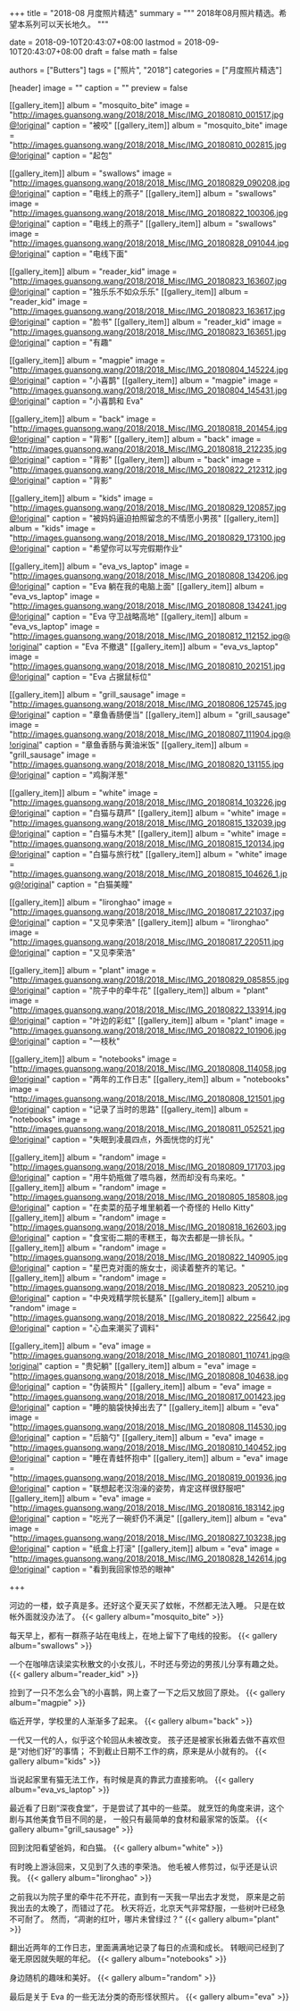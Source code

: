 +++
title = "2018-08 月度照片精选"
summary = """
2018年08月照片精选。希望本系列可以天长地久。
"""

date = 2018-09-10T20:43:07+08:00
lastmod = 2018-09-10T20:43:07+08:00
draft = false
math = false

authors = ["Butters"]
tags = ["照片", "2018"]
categories = ["月度照片精选"]

[header]
image = ""
caption = ""
preview = false

[[gallery_item]]
album = "mosquito_bite"
image = "http://images.guansong.wang/2018/2018_Misc/IMG_20180810_001517.jpg@!original"
caption = "被咬"
[[gallery_item]]
album = "mosquito_bite"
image = "http://images.guansong.wang/2018/2018_Misc/IMG_20180810_002815.jpg@!original"
caption = "起包"


[[gallery_item]]
album = "swallows"
image = "http://images.guansong.wang/2018/2018_Misc/IMG_20180829_090208.jpg@!original"
caption = "电线上的燕子"
[[gallery_item]]
album = "swallows"
image = "http://images.guansong.wang/2018/2018_Misc/IMG_20180822_100306.jpg@!original"
caption = "电线上的燕子"
[[gallery_item]]
album = "swallows"
image = "http://images.guansong.wang/2018/2018_Misc/IMG_20180828_091044.jpg@!original"
caption = "电线下面"


[[gallery_item]]
album = "reader_kid"
image = "http://images.guansong.wang/2018/2018_Misc/IMG_20180823_163607.jpg@!original"
caption = "独乐乐不如众乐乐"
[[gallery_item]]
album = "reader_kid"
image = "http://images.guansong.wang/2018/2018_Misc/IMG_20180823_163617.jpg@!original"
caption = "脸书"
[[gallery_item]]
album = "reader_kid"
image = "http://images.guansong.wang/2018/2018_Misc/IMG_20180823_163651.jpg@!original"
caption = "有趣"

[[gallery_item]]
album = "magpie"
image = "http://images.guansong.wang/2018/2018_Misc/IMG_20180804_145224.jpg@!original"
caption = "小喜鹊"
[[gallery_item]]
album = "magpie"
image = "http://images.guansong.wang/2018/2018_Misc/IMG_20180804_145431.jpg@!original"
caption = "小喜鹊和 Eva"

[[gallery_item]]
album = "back"
image = "http://images.guansong.wang/2018/2018_Misc/IMG_20180818_201454.jpg@!original"
caption = "背影"
[[gallery_item]]
album = "back"
image = "http://images.guansong.wang/2018/2018_Misc/IMG_20180818_212235.jpg@!original"
caption = "背影"
[[gallery_item]]
album = "back"
image = "http://images.guansong.wang/2018/2018_Misc/IMG_20180822_212312.jpg@!original"
caption = "背影"

[[gallery_item]]
album = "kids"
image = "http://images.guansong.wang/2018/2018_Misc/IMG_20180829_120857.jpg@!original"
caption = "被妈妈逼迫拍照留念的不情愿小男孩"
[[gallery_item]]
album = "kids"
image = "http://images.guansong.wang/2018/2018_Misc/IMG_20180829_173100.jpg@!original"
caption = "希望你可以写完假期作业"

[[gallery_item]]
album = "eva_vs_laptop"
image = "http://images.guansong.wang/2018/2018_Misc/IMG_20180808_134206.jpg@!original"
caption = "Eva 躺在我的电脑上面"
[[gallery_item]]
album = "eva_vs_laptop"
image = "http://images.guansong.wang/2018/2018_Misc/IMG_20180808_134241.jpg@!original"
caption = "Eva 守卫战略高地"
[[gallery_item]]
album = "eva_vs_laptop"
image = "http://images.guansong.wang/2018/2018_Misc/IMG_20180812_112152.jpg@!original"
caption = "Eva 不撤退"
[[gallery_item]]
album = "eva_vs_laptop"
image = "http://images.guansong.wang/2018/2018_Misc/IMG_20180810_202151.jpg@!original"
caption = "Eva 占据鼠标位"

[[gallery_item]]
album = "grill_sausage"
image = "http://images.guansong.wang/2018/2018_Misc/IMG_20180806_125745.jpg@!original"
caption = "章鱼香肠便当"
[[gallery_item]]
album = "grill_sausage"
image = "http://images.guansong.wang/2018/2018_Misc/IMG_20180807_111904.jpg@!original"
caption = "章鱼香肠与黄油米饭"
[[gallery_item]]
album = "grill_sausage"
image = "http://images.guansong.wang/2018/2018_Misc/IMG_20180820_131155.jpg@!original"
caption = "鸡胸洋葱"


[[gallery_item]]
album = "white"
image = "http://images.guansong.wang/2018/2018_Misc/IMG_20180814_103226.jpg@!original"
caption = "白猫与葫芦"
[[gallery_item]]
album = "white"
image = "http://images.guansong.wang/2018/2018_Misc/IMG_20180815_132039.jpg@!original"
caption = "白猫与木凳"
[[gallery_item]]
album = "white"
image = "http://images.guansong.wang/2018/2018_Misc/IMG_20180815_120134.jpg@!original"
caption = "白猫与旅行枕"
[[gallery_item]]
album = "white"
image = "http://images.guansong.wang/2018/2018_Misc/IMG_20180815_104626_1.jpg@!original"
caption = "白猫美瞳"

[[gallery_item]]
album = "lironghao"
image = "http://images.guansong.wang/2018/2018_Misc/IMG_20180817_221037.jpg@!original"
caption = "又见李荣浩"
[[gallery_item]]
album = "lironghao"
image = "http://images.guansong.wang/2018/2018_Misc/IMG_20180817_220511.jpg@!original"
caption = "又见李荣浩"

[[gallery_item]]
album = "plant"
image = "http://images.guansong.wang/2018/2018_Misc/IMG_20180829_085855.jpg@!original"
caption = "院子中的牵牛花"
[[gallery_item]]
album = "plant"
image = "http://images.guansong.wang/2018/2018_Misc/IMG_20180822_133914.jpg@!original"
caption = "叶边的彩虹"
[[gallery_item]]
album = "plant"
image = "http://images.guansong.wang/2018/2018_Misc/IMG_20180822_101906.jpg@!original"
caption = "一枝秋"

[[gallery_item]]
album = "notebooks"
image = "http://images.guansong.wang/2018/2018_Misc/IMG_20180808_114058.jpg@!original"
caption = "两年的工作日志"
[[gallery_item]]
album = "notebooks"
image = "http://images.guansong.wang/2018/2018_Misc/IMG_20180808_121501.jpg@!original"
caption = "记录了当时的思路"
[[gallery_item]]
album = "notebooks"
image = "http://images.guansong.wang/2018/2018_Misc/IMG_20180811_052521.jpg@!original"
caption = "失眠到凌晨四点，外面恍惚的灯光"

[[gallery_item]]
album = "random"
image = "http://images.guansong.wang/2018/2018_Misc/IMG_20180809_171703.jpg@!original"
caption = "用牛奶瓶做了喂鸟器，然而却没有鸟来吃。"
[[gallery_item]]
album = "random"
image = "http://images.guansong.wang/2018/2018_Misc/IMG_20180805_185808.jpg@!original"
caption = "在卖菜的茄子堆里躺着一个奇怪的 Hello Kitty"
[[gallery_item]]
album = "random"
image = "http://images.guansong.wang/2018/2018_Misc/IMG_20180818_162603.jpg@!original"
caption = "食宝街二期的枣糕王，每次去都是一排长队。"
[[gallery_item]]
album = "random"
image = "http://images.guansong.wang/2018/2018_Misc/IMG_20180822_140905.jpg@!original"
caption = "星巴克对面的施女士，阅读着整齐的笔记。"
[[gallery_item]]
album = "random"
image = "http://images.guansong.wang/2018/2018_Misc/IMG_20180823_205210.jpg@!original"
caption = "中央戏精学院长腿系"
[[gallery_item]]
album = "random"
image = "http://images.guansong.wang/2018/2018_Misc/IMG_20180822_225642.jpg@!original"
caption = "心血来潮买了调料"

[[gallery_item]]
album = "eva"
image = "http://images.guansong.wang/2018/2018_Misc/IMG_20180801_110741.jpg@!original"
caption = "贵妃躺"
[[gallery_item]]
album = "eva"
image = "http://images.guansong.wang/2018/2018_Misc/IMG_20180808_104638.jpg@!original"
caption = "伪装照片"
[[gallery_item]]
album = "eva"
image = "http://images.guansong.wang/2018/2018_Misc/IMG_20180817_001423.jpg@!original"
caption = "睡的脑袋快掉出去了"
[[gallery_item]]
album = "eva"
image = "http://images.guansong.wang/2018/2018_Misc/IMG_20180808_114530.jpg@!original"
caption = "后脑勺"
[[gallery_item]]
album = "eva"
image = "http://images.guansong.wang/2018/2018_Misc/IMG_20180810_140452.jpg@!original"
caption = "睡在青蛙怀抱中"
[[gallery_item]]
album = "eva"
image = "http://images.guansong.wang/2018/2018_Misc/IMG_20180819_001936.jpg@!original"
caption = "联想起老汉泡澡的姿势，肯定这样很舒服吧"
[[gallery_item]]
album = "eva"
image = "http://images.guansong.wang/2018/2018_Misc/IMG_20180816_183142.jpg@!original"
caption = "吃光了一碗虾仍不满足"
[[gallery_item]]
album = "eva"
image = "http://images.guansong.wang/2018/2018_Misc/IMG_20180827_103238.jpg@!original"
caption = "纸盒上打滚"
[[gallery_item]]
album = "eva"
image = "http://images.guansong.wang/2018/2018_Misc/IMG_20180828_142614.jpg@!original"
caption = "看到我回家惊恐的眼神"


+++

河边的一楼，蚊子真是多。还好这个夏天买了蚊帐，不然都无法入睡。
只是在蚊帐外面就没办法了。
{{< gallery album="mosquito_bite" >}}

每天早上，都有一群燕子站在电线上，在地上留下了电线的投影。
{{< gallery album="swallows" >}}

一个在咖啡店读梁实秋散文的小女孩儿，不时还与旁边的男孩儿分享有趣之处。
{{< gallery album="reader_kid" >}}

捡到了一只不怎么会飞的小喜鹊，网上查了一下之后又放回了原处。
{{< gallery album="magpie" >}}

临近开学，学校里的人渐渐多了起来。
{{< gallery album="back" >}}

一代又一代的人，似乎这个轮回从未被改变。
孩子还是被家长揪着去做不喜欢但是“对他们好”的事情；
不到截止日期不工作的病，原来是从小就有的。
{{< gallery album="kids" >}}

当说起家里有猫无法工作，有时候是真的靠武力直接影响。
{{< gallery album="eva_vs_laptop" >}}

最近看了日剧“深夜食堂”，于是尝试了其中的一些菜。
就烹饪的角度来讲，这个剧与其他美食节目不同的是，
一般只有最简单的食材和最家常的饭菜。
{{< gallery album="grill_sausage" >}}

回到沈阳看望爸妈，和白猫。
{{< gallery album="white" >}}

有时晚上游泳回来，又见到了久违的李荣浩。
他毛被人修剪过，似乎还是认识我。
{{< gallery album="lironghao" >}}

之前我以为院子里的牵牛花不开花，直到有一天我一早出去才发觉，
原来是之前我出去的太晚了，而错过了花。
秋天将近，北京天气非常舒服，一些树叶已经急不可耐了。
然而，“凋谢的红叶，哪片未曾绿过？“
{{< gallery album="plant" >}}

翻出近两年的工作日志，里面满满地记录了每日的点滴和成长。
转眼间已经到了毫无原因就失眠的年纪。
{{< gallery album="notebooks" >}}

身边随机的趣味和美好。
{{< gallery album="random" >}}

最后是关于 Eva 的一些无法分类的奇形怪状照片。
{{< gallery album="eva" >}}
